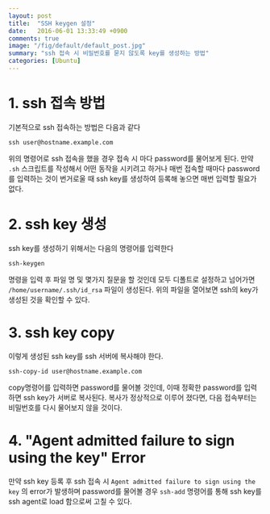 ```yaml
---
layout: post
title:  "SSH keygen 설정"
date:   2016-06-01 13:33:49 +0900
comments: true
image: "/fig/default/default_post.jpg"
summary: "ssh 접속 시 비밀번호를 묻지 않도록 key를 생성하는 방법"
categories: [Ubuntu]
---
```


# 1. ssh 접속 방법

기본적으로 ssh 접속하는 방법은 다음과 같다

```
ssh user@hostname.example.com
```

위의 명령어로 ssh 접속을 했을 경우 접속 시 마다 password를 물어보게 된다. 만약 `.sh` 스크립트를 작성해서 어떤 동작을 시키려고 하거나 매번 접속할 때마다 password를 입력하는 것이 번거로울 때 ssh key를 생성하여 등록해 놓으면 매번 입력할 필요가 없다. 

# 2. ssh key 생성

ssh key를 생성하기 위해서는 다음의 명령어를 입력한다

```
ssh-keygen
```

명령을 입력 후 파일 명 및 몇가지 질문을 할 것인데 모두 디폴트로 설정하고 넘어가면 `/home/username/.ssh/id_rsa` 파일이 생성된다. 위의 파일을 열어보면 ssh의 key가 생성된 것을 확인할 수 있다.

# 3. ssh key copy

이렇게 생성된 ssh key를 ssh 서버에 복사해야 한다.

```
ssh-copy-id user@hostname.example.com
```

copy명령어를 입력하면 password를 물어볼 것인데, 이때 정확한 password를 입력하면 ssh key가 서버로 복사된다. 복사가 정상적으로 이루어 졌다면, 다음 접속부터는 비밀번호를 다시 물어보지 않을 것이다. 

# 4. "Agent admitted failure to sign using the key" Error

만약 ssh key 등록 후 ssh 접속 시 `Agent admitted failure to sign using the key` 의 error가 발생하며 password를 물어볼 경우 `ssh-add` 명령어를 통해 ssh key를 ssh agent로 load 함으로써 고칠 수 있다. 


